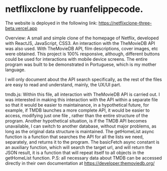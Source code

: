 # netflixclone by ruanfelippecode.

The website is deployed in the following link:
https://netflixclone-three-beta.vercel.app

Overview:
A small and simple clone of the homepage of Netflix, developed with ReactJS, JavaScript, CSS3.
An interaction with the TheMovieDB API was also used. With TheMovieDB API, film descriptions, cover images, etc were obtained.
This project is 100% responsive, although, different buttons could be used for interactions with mobile device screens.
The entire program was built to be demonstrated in Portuguese, which is my mother language.

I will only document about the API search specifically, as the rest of the files are easy to 
read and understand, mainly, the UX/UI part.

tmdb.js:
Within this file, all interaction with TheMovieDB API is carried out.
I was interested in making this interaction with the API within a separate file so that it would be easier to maintainance, 
in a hypothetical future, for example, if TMDB launches a more complete API, it would be easier to access, 
modifying just one file , rather than the entire structure of the program.
Another hypothetical situation, is if the TMDB API becomes unavailable, I can switch to another database, without major problems, as long as the original data structure is maintained.
 The getHomeList async function is a function that searches the API for all the lists we need, 
separately, and returns it to the program.
 The basicFetch async constant is an auxiliary function, which will search the target url, and will return the JSON result, 
it is a function that will repeat itself to all objects in the getHomeList function.
P.S: all necessary data about TMDB can be accessed directly in their own documentation at https://developer.themoviedb.org/

